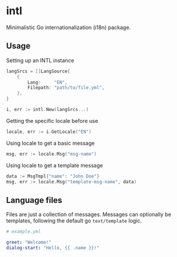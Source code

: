 # intl

Minimalistic Go internationalization (i18n) package.

## Usage

Setting up an INTL instance

```go
langSrcs = []LangSource{
    {
        Lang:     "EN",
        Filepath: "path/to/file.yml",
    },
}

i, err := intl.New(langSrcs...)
```

Getting the specific locale before use

```go
locale, err := i.GetLocale("EN")
```

Using locale to get a basic message

```go
msg, err := locale.Msg("msg-name")
```

Using locale to get a template message

```go
data := MsgTmpl{"name": "John Doe"}
msg, err := locale.Msg("template-msg-name", data)
```

## Language files

Files are just a collection of messages.
Messages can optionally be templates, following the default go `text/template` logic.

```yaml
# example.yml

greet: "Welcome!"
dialog-start: "Hello, {{ .name }}!"
```
